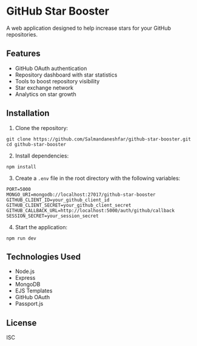 # GitHub Star Booster

A web application designed to help increase stars for your GitHub repositories.

## Features

- GitHub OAuth authentication
- Repository dashboard with star statistics
- Tools to boost repository visibility
- Star exchange network
- Analytics on star growth

## Installation

1. Clone the repository:
```
git clone https://github.com/Salmandaneshfar/github-star-booster.git
cd github-star-booster
```

2. Install dependencies:
```
npm install
```

3. Create a `.env` file in the root directory with the following variables:
```
PORT=5000
MONGO_URI=mongodb://localhost:27017/github-star-booster
GITHUB_CLIENT_ID=your_github_client_id
GITHUB_CLIENT_SECRET=your_github_client_secret
GITHUB_CALLBACK_URL=http://localhost:5000/auth/github/callback
SESSION_SECRET=your_session_secret
```

4. Start the application:
```
npm run dev
```

## Technologies Used

- Node.js
- Express
- MongoDB
- EJS Templates
- GitHub OAuth
- Passport.js

## License

ISC 